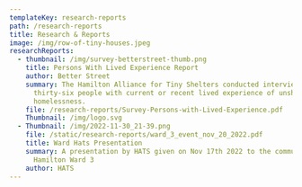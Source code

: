 ```yaml
---
templateKey: research-reports
path: /research-reports
title: Research & Reports
image: /img/row-of-tiny-houses.jpeg
researchReports:
  - thumbnail: /img/survey-betterstreet-thumb.png
    title: Persons With Lived Experience Report
    author: Better Street
    summary: The Hamilton Alliance for Tiny Shelters conducted interviews of
      thirty-six people with current or recent lived experience of unsheltered
      homelessness.
    file: /research-reports/Survey-Persons-with-Lived-Experience.pdf
    Thumbnail: /img/logo.svg
  - Thumbnail: /img/2022-11-30_21-39.png
    file: /static/research-reports/ward_3_event_nov_20_2022.pdf
    title: Ward Hats Presentation
    summary: A presentation by HATS given on Nov 17th 2022 to the community of
      Hamilton Ward 3
    author: HATS
---
```

